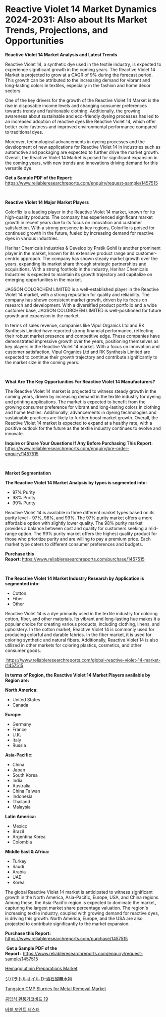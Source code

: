<p><h1>Reactive Violet 14 Market Dynamics 2024-2031: Also about Its Market Trends, Projections, and Opportunities</h1></p><p><strong>Reactive Violet 14 Market Analysis and Latest Trends</strong></p>
<p><p>Reactive Violet 14, a synthetic dye used in the textile industry, is expected to experience significant growth in the coming years. The Reactive Violet 14 Market is projected to grow at a CAGR of 9% during the forecast period. This growth can be attributed to the increasing demand for vibrant and long-lasting colors in textiles, especially in the fashion and home décor sectors.</p><p>One of the key drivers for the growth of the Reactive Violet 14 Market is the rise in disposable income levels and changing consumer preferences towards trendy and fashionable clothing. Additionally, the growing awareness about sustainable and eco-friendly dyeing processes has led to an increased adoption of reactive dyes like Reactive Violet 14, which offer better color fastness and improved environmental performance compared to traditional dyes.</p><p>Moreover, technological advancements in dyeing processes and the development of new applications for Reactive Violet 14 in industries such as automotive and packaging are expected to further drive the market growth. Overall, the Reactive Violet 14 Market is poised for significant expansion in the coming years, with new trends and innovations driving demand for this versatile dye.</p></p>
<p><strong>Get a Sample PDF of the Report:&nbsp;</strong> <a href="https://www.reliableresearchreports.com/enquiry/request-sample/1457515">https://www.reliableresearchreports.com/enquiry/request-sample/1457515</a></p>
<p>&nbsp;</p>
<p><strong>Reactive Violet 14 Major Market Players</strong></p>
<p><p>Colorflix is a leading player in the Reactive Violet 14 market, known for its high-quality products. The company has experienced significant market growth in recent years due to its focus on innovation and customer satisfaction. With a strong presence in key regions, Colorflix is poised for continued growth in the future, fueled by increasing demand for reactive dyes in various industries.</p><p>Harihar Chemicals Industries & Develop by Pratik Gohil is another prominent player in the market, known for its extensive product range and customer-centric approach. The company has shown steady market growth over the years, expanding its market share through strategic partnerships and acquisitions. With a strong foothold in the industry, Harihar Chemicals Industries is expected to maintain its growth trajectory and capitalize on emerging opportunities in the market.</p><p>JAGSON COLORCHEM LIMITED is a well-established player in the Reactive Violet 14 market, with a strong reputation for quality and reliability. The company has shown consistent market growth, driven by its focus on research and development. With a diversified product portfolio and a wide customer base, JAGSON COLORCHEM LIMITED is well-positioned for future growth and expansion in the market.</p><p>In terms of sales revenue, companies like Vipul Organics Ltd and RK Synthesis Limited have reported strong financial performance, reflecting their robust market presence and competitive edge. These companies have demonstrated impressive growth over the years, positioning themselves as key players in the Reactive Violet 14 market. With a focus on innovation and customer satisfaction, Vipul Organics Ltd and RK Synthesis Limited are expected to continue their growth trajectory and contribute significantly to the market size in the coming years.</p></p>
<p>&nbsp;</p>
<p><strong>What Are The Key Opportunities For Reactive Violet 14 Manufacturers?</strong></p>
<p><p>The Reactive Violet 14 market is projected to witness steady growth in the coming years, driven by increasing demand in the textile industry for dyeing and printing applications. The market is expected to benefit from the growing consumer preference for vibrant and long-lasting colors in clothing and home textiles. Additionally, advancements in dyeing technologies and sustainable practices are likely to further boost market growth. Overall, the Reactive Violet 14 market is expected to expand at a healthy rate, with a positive outlook for the future as the textile industry continues to evolve and innovate.</p></p>
<p><strong>Inquire or Share Your Questions If Any Before Purchasing This Report:</strong> <a href="https://www.reliableresearchreports.com/enquiry/pre-order-enquiry/1457515">https://www.reliableresearchreports.com/enquiry/pre-order-enquiry/1457515</a></p>
<p>&nbsp;</p>
<p><strong>Market Segmentation</strong></p>
<p><strong>The Reactive Violet 14 Market Analysis by types is segmented into:</strong></p>
<p><ul><li>97% Purity</li><li>98% Purity</li><li>99% Purity</li></ul></p>
<p><p>Reactive Violet 14 is available in three different market types based on its purity level - 97%, 98%, and 99%. The 97% purity market offers a more affordable option with slightly lower quality. The 98% purity market provides a balance between cost and quality for customers seeking a mid-range option. The 99% purity market offers the highest quality product for those who prioritize purity and are willing to pay a premium price. Each market type caters to different consumer preferences and budgets.</p></p>
<p><strong>Purchase this Report:&nbsp;</strong><a href="https://www.reliableresearchreports.com/purchase/1457515">https://www.reliableresearchreports.com/purchase/1457515</a></p>
<p>&nbsp;</p>
<p><strong>The Reactive Violet 14 Market Industry Research by Application is segmented into:</strong></p>
<p><ul><li>Cotton</li><li>Fiber</li><li>Other</li></ul></p>
<p><p>Reactive Violet 14 is a dye primarily used in the textile industry for coloring cotton, fiber, and other materials. Its vibrant and long-lasting hue makes it a popular choice for creating various products, including clothing, linens, and upholstery. In the cotton market, Reactive Violet 14 is commonly used for producing colorful and durable fabrics. In the fiber market, it is used for coloring synthetic and natural fibers. Additionally, Reactive Violet 14 is also utilized in other markets for coloring plastics, cosmetics, and other consumer goods.</p></p>
<p><a href="https://www.reliableresearchreports.com/global-reactive-violet-14-market-r1457515">&nbsp;https://www.reliableresearchreports.com/global-reactive-violet-14-market-r1457515</a></p>
<p><strong>In terms of Region, the Reactive Violet 14 Market Players available by Region are:</strong></p>
<p>
    <p> <strong> North America: </strong>
        <ul>
            <li>United States</li>
            <li>Canada</li>
        </ul>
        </p> 
    <p> <strong> Europe: </strong>
        <ul>
            <li>Germany</li>
            <li>France</li>
            <li>U.K.</li>
            <li>Italy</li>
            <li>Russia</li>
        </ul>
        </p> 
    <p> <strong> Asia-Pacific: </strong>
        <ul>
            <li>China</li>
            <li>Japan</li>
            <li>South Korea</li>
            <li>India</li>
            <li>Australia</li>
            <li>China Taiwan</li>
            <li>Indonesia</li>
            <li>Thailand</li>
            <li>Malaysia</li>
        </ul>
        </p> 
    <p> <strong> Latin America: </strong>
        <ul>
            <li>Mexico</li>
            <li>Brazil</li>
            <li>Argentina Korea</li>
            <li>Colombia</li>
        </ul>
        </p> 
    <p> <strong> Middle East & Africa: </strong>
        <ul>
            <li>Turkey</li>
            <li>Saudi</li>
            <li>Arabia</li>
            <li>UAE</li>
            <li>Korea</li>
        </ul>
    </p>
    </p>
<p><p>The global Reactive Violet 14 market is anticipated to witness significant growth in the North America, Asia-Pacific, Europe, USA, and China regions. Among these, the Asia-Pacific region is expected to dominate the market, capturing the largest market share percentage valuation. The region's increasing textile industry, coupled with growing demand for reactive dyes, is driving this growth. North America, Europe, and the USA are also projected to contribute significantly to the market expansion.</p></p>
<p><strong>Purchase this Report: </strong><a href="https://www.reliableresearchreports.com/purchase/1457515">https://www.reliableresearchreports.com/purchase/1457515</a></p>
<p>&nbsp;<strong>Get a Sample PDF of the Report:&nbsp;&nbsp;</strong><a href="https://www.reliableresearchreports.com/enquiry/request-sample/1457515">https://www.reliableresearchreports.com/enquiry/request-sample/1457515</a></p>
<p><strong></strong></p>
<p><p><a href="https://github.com/wnxtvsgd56/Market-Research-Report-List-1/blob/main/hemagglutinin-preparations-market.md">Hemagglutinin Preparations Market</a></p><p><a href="https://github.com/NikitaBruen/Market-Research-Report-List-1/blob/main/1081161119162.md">ジパラトルオイル D-酒石酸無水物</a></p><p><a href="https://github.com/crlaem461/Market-Research-Report-List-1/blob/main/tungsten-cmp-slurries-for-metal-removal-market.md">Tungsten CMP Slurries for Metal Removal Market</a></p><p><a href="https://github.com/darrellockm3ytan895656/Market-Research-Report-List-2/blob/main/3062847126507.md">공압식 환풍기코비드 19</a></p><p><a href="https://github.com/rifqimuhammad018/Market-Research-Report-List-1/blob/main/7362114112120.md">버블 포인트 테스터</a></p></p>
